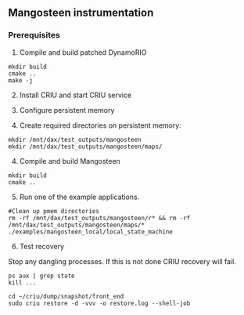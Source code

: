 ## Mangosteen instrumentation

### Prerequisites
 
1. Compile and build patched DynamoRIO
```
mkdir build
cmake ..
make -j
```

2. Install CRIU and start CRIU service

3. Configure persistent memory 
4. Create required directories on persistent memory:
```
mkdir /mnt/dax/test_outputs/mangosteen
mkdir /mnt/dax/test_outputs/mangosteen/maps/ 
```

4. Compile and build Mangosteen

```
mkdir build
cmake ..
```

5. Run one of the example applications.
```
#Clean up pmem directories
rm -rf /mnt/dax/test_outputs/mangosteen/r* && rm -rf /mnt/dax/test_outputs/mangosteen/maps/*
./examples/mangosteen_local/local_state_machine
```


6. Test recovery

Stop any dangling processes. If this is not done CRIU recovery will fail.
```
ps aux | grep state
kill ...
```

```
cd ~/criu/dump/snapshot/front_end
sudo criu restore -d -vvv -o restore.log --shell-job
```
